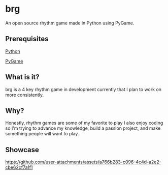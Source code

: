 
# brg

An open source rhythm game made in Python using PyGame.



## Prerequisites

[Python](https://www.python.org/downloads/release/python-3132/)

[PyGame](https://www.pygame.org/download.shtml)
## What is it?

brg is a 4 key rhythm game in development currently that I plan to work on more consistently.
## Why?

Honestly, rhythm games are some of my favorite to play I also enjoy coding so I'm trying to advance my knowledge, build a passion project, and make something people will want to play.
## Showcase

https://github.com/user-attachments/assets/a766b283-c096-4c4d-a2e2-cbe62cf7a1f1

